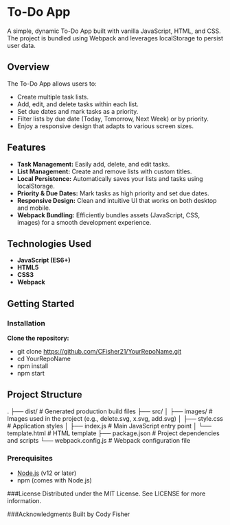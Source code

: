 # To-Do App

A simple, dynamic To-Do App built with vanilla JavaScript, HTML, and CSS. The project is bundled using Webpack and leverages localStorage to persist user data.

## Overview

The To-Do App allows users to:
- Create multiple task lists.
- Add, edit, and delete tasks within each list.
- Set due dates and mark tasks as a priority.
- Filter lists by due date (Today, Tomorrow, Next Week) or by priority.
- Enjoy a responsive design that adapts to various screen sizes.

## Features

- **Task Management:** Easily add, delete, and edit tasks.
- **List Management:** Create and remove lists with custom titles.
- **Local Persistence:** Automatically saves your lists and tasks using localStorage.
- **Priority & Due Dates:** Mark tasks as high priority and set due dates.
- **Responsive Design:** Clean and intuitive UI that works on both desktop and mobile.
- **Webpack Bundling:** Efficiently bundles assets (JavaScript, CSS, images) for a smooth development experience.

## Technologies Used

- **JavaScript (ES6+)**
- **HTML5**
- **CSS3**
- **Webpack**

## Getting Started

### Installation
**Clone the repository:**
- git clone https://github.com/CFisher21/YourRepoName.git
- cd YourRepoName
- npm install
- npm start

## Project Structure

.
├── dist/                # Generated production build files
├── src/
│   ├── images/          # Images used in the project (e.g., delete.svg, x.svg, add.svg)
│   ├── style.css        # Application styles
│   ├── index.js         # Main JavaScript entry point
│   └── template.html    # HTML template
├── package.json         # Project dependencies and scripts
└── webpack.config.js    # Webpack configuration file


### Prerequisites

- [Node.js](https://nodejs.org/) (v12 or later)
- npm (comes with Node.js)

###License
Distributed under the MIT License. See LICENSE for more information.

###Acknowledgments
Built by Cody Fisher
